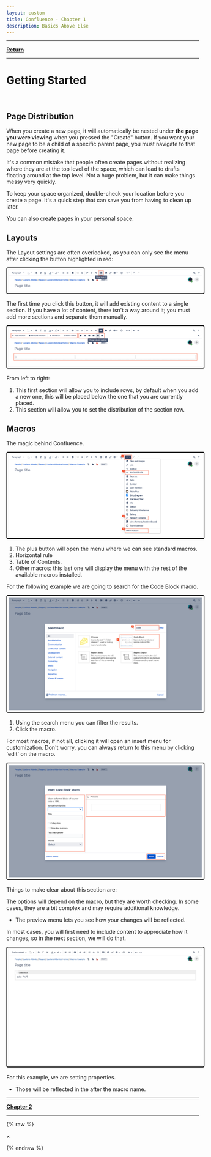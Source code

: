 ```yaml
---
layout: custom
title: Confluence - Chapter 1
description: Basics Above Else
---
```


---

<a href="/confluence" class="button fork"><strong>Return</strong></a>

---

# Getting Started




<br>

## Page Distribution

When you create a new page, it will automatically be nested under **the page you were viewing** when you pressed the "Create" button. If you want your new page to be a child of a specific parent page, you must navigate to that page before creating it.

It's a common mistake that people often create pages without realizing where they are at the top level of the space, which can lead to drafts floating around at the top level. Not a huge problem, but it can make things messy very quickly.

To keep your space organized, double-check your location before you create a page. It's a quick step that can save you from having to clean up later.

You can also create pages in your personal space.


## Layouts

The Layout settings are often overlooked, as you can only see the menu after clicking the button highlighted in red:

<img class="myImg" src="../images/confluence/basics-layout-example-1.png" alt="pagelayout-example-1" style="border: 2px solid #000; border-radius: 4px; padding: 5px; cursor: pointer;">

The first time you click this button, it will add existing content to a single section. If you have a lot of content, there isn't a way around it; you must add more sections and separate them manually.

<img class="myImg" src="../images/confluence/basics-layout-example-2.png" alt="pagelayout-example-1" style="border: 2px solid #000; border-radius: 4px; padding: 5px; cursor: pointer;">

From left to right:
1. This first section will allow you to include rows, by default when you add a new one, this will be placed below the one that you are currently placed.
2. This section will allow you to set the distribution of the section row.

## Macros

The magic behind Confluence.

<img class="myImg" src="../images/confluence/basics-macro-menu-example-1.png" alt="pagelayout-example-1" style="border: 2px solid #000; border-radius: 4px; padding: 5px; cursor: pointer;">

1. The plus button will open the menu where we can see standard macros.
2. Horizontal rule
3. Table of Contents.
4. Other macros: this last one will display the menu with the rest of the available macros installed.

For the following example we are going to search for the <span class="highlight">Code Block</span> macro.

<img class="myImg" src="../images/confluence/basics-macro-menu-example-2.png" alt="pagelayout-example-1" style="border: 2px solid #000; border-radius: 4px; padding: 5px; cursor: pointer;">

1. Using the search menu you can filter the results.
2. Click the macro.

For most macros, if not all, clicking it will open an insert menu for customization. Don't worry, you can always return to this menu by clicking 'edit' on the macro.

<img class="myImg" src="../images/confluence/basics-macro-menu-example-3.png" alt="pagelayout-example-1" style="border: 2px solid #000; border-radius: 4px; padding: 5px; cursor: pointer;">

Things to make clear about this section are:

The options will depend on the macro, but they are worth checking. In some cases, they are a bit complex and may require additional knowledge.
- The preview menu lets you see how your changes will be reflected.

In most cases, you will first need to include content to appreciate how it changes, so in the next section, we will do that.

<img class="myImg" src="../images/confluence/basics-macro-customization.gif" alt="pagelayout-example-1" style="border: 2px solid #000; border-radius: 4px; padding: 5px; cursor: pointer;">

For this example, we are setting properties.

- Those will be reflected in the after the macro name.


---

<a href="pages/confluence-chapter-2" class="button fork"><strong>Chapter 2</strong></a>

---


{% raw %}
<!-- Single Modal -->
<div id="myModal" class="modal">
  <span class="close">&times;</span>
  <img class="modal-content" id="img01">
</div>

<!-- JavaScript for Modal Functionality -->
<script>
  // Get the modal
  var modal = document.getElementById("myModal");

  // Get the modal image element
  var modalImg = document.getElementById("img01");

  // Ensure the modal is hidden on page load
  window.onload = function() {
    modal.style.display = "none";
  };

  // Get all images with class "myImg" and loop through them to add the click event
  var images = document.getElementsByClassName("myImg");
  for (var i = 0; i < images.length; i++) {
    images[i].onclick = function(){
      modal.style.display = "flex"; // Ensure the modal is displayed using flexbox
      modalImg.src = this.src;
    }
  }

  // Get the <span> element that closes the modal
  var span = document.getElementsByClassName("close")[0];

  // When the user clicks on <span> (x), close the modal
  span.onclick = function() { 
    modal.style.display = "none";
  }

  // Close the modal when clicking outside of the image
  modal.onclick = function(event) {
    if (event.target === modal) {
      modal.style.display = "none";
    }
  }

  // Close the modal when pressing the "Esc" key
  document.onkeydown = function(event) {
    if (event.key === "Escape") {
      modal.style.display = "none";
    }
  }
</script>
{% endraw %}
